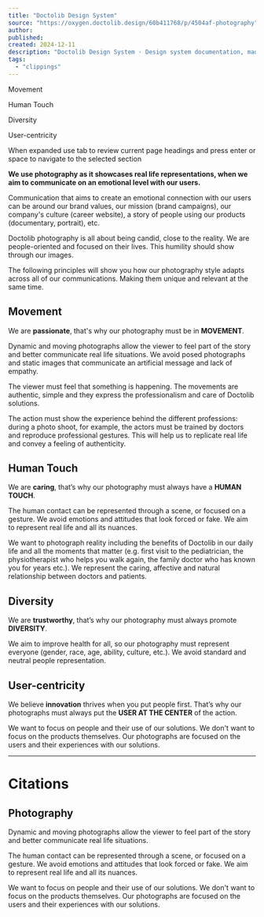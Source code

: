 ```yaml
---
title: "Doctolib Design System"
source: "https://oxygen.doctolib.design/60b411768/p/4504af-photography"
author:
published:
created: 2024-12-11
description: "Doctolib Design System · Design system documentation, made with zeroheight"
tags:
  - "clippings"
---
```

Movement

Human Touch

Diversity

User-centricity

When expanded use tab to review current page headings and press enter or space to navigate to the selected section

**We use photography as it showcases real life representations, when we aim to communicate on an emotional level with our users.**

Communication that aims to create an emotional connection with our users can be around our brand values, our mission (brand campaigns), our company's culture (career website), a story of people using our products (documentary, portrait), etc.

Doctolib photography is all about being candid, close to the reality. We are people-oriented and focused on their lives. This humility should show through our images.

The following principles will show you how our photography style adapts across all of our communications. Making them unique and relevant at the same time.

## Movement

We are **passionate**, that's why our photography must be in **MOVEMENT**.

Dynamic and moving photographs allow the viewer to feel part of the story and better communicate real life situations. We avoid posed photographs and static images that communicate an artificial message and lack of empathy.

The viewer must feel that something is happening. The movements are authentic, simple and they express the professionalism and care of Doctolib solutions.

The action must show the experience behind the different professions: during a photo shoot, for example, the actors must be trained by doctors and reproduce professional gestures. This will help us to replicate real life and convey a feeling of authenticity.

## Human Touch

We are **caring**, that’s why our photography must always have a **HUMAN TOUCH**.

The human contact can be represented through a scene, or focused on a gesture. We avoid emotions and attitudes that look forced or fake. We aim to represent real life and all its nuances.

We want to photograph reality including the benefits of Doctolib in our daily life and all the moments that matter (e.g. first visit to the pediatrician, the physiotherapist who helps you walk again, the family doctor who has known you for years etc.). We represent the caring, affective and natural relationship between doctors and patients.

## Diversity

We are **trustworthy**, that’s why our photography must always promote **DIVERSITY**.

We aim to improve health for all, so our photography must represent everyone (gender, race, age, ability, culture, etc.). We avoid standard and neutral people representation.

## User-centricity

We believe **innovation** thrives when you put people first. That’s why our photographs must always put the **USER AT THE CENTER** of the action.

We want to focus on people and their use of our solutions. We don't want to focus on the products themselves. Our photographs are focused on the users and their experiences with our solutions.

---

# Citations 


## Photography

Dynamic and moving photographs allow the viewer to feel part of the story and better communicate real life situations.

The human contact can be represented through a scene, or focused on a gesture. We avoid emotions and attitudes that look forced or fake. We aim to represent real life and all its nuances.

We want to focus on people and their use of our solutions. We don't want to focus on the products themselves. Our photographs are focused on the users and their experiences with our solutions.
